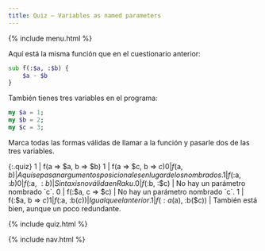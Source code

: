 ```yaml
---
title: Quiz — Variables as named parameters
---
```


{% include menu.html %}

Aquí está la misma función que en el cuestionario anterior:

```raku
sub f(:$a, :$b) {
    $a - $b
}
```

También tienes tres variables en el programa:

```raku
my $a = 1;
my $b = 2;
my $c = 3;
```

Marca todas las formas válidas de llamar a la función y pasarle dos de las tres variables.

{:.quiz}
1 | f(a => $a, b => $b)
1 | f(a => $c, b => $c)
0 | f($a, $b) | Aquí se pasan argumentos posicionales en lugar de los nombrados.
1 | f(:$a, :$b)
0 | f($:a, $:b) | Sintaxis no válida en Raku.
0 | f(:$b, :$c) | No hay un parámetro nombrado `c`.
0 | f(:$a, c => $c) | No hay un parámetro nombrado `c`.
1 | f(:$a, b => $c)
1 | f(:$a, :b($c)) | Igual que el anterior.
1 | f(:a($a), :b($c)) | También está bien, aunque un poco redundante.


{% include quiz.html %}

{% include nav.html %}